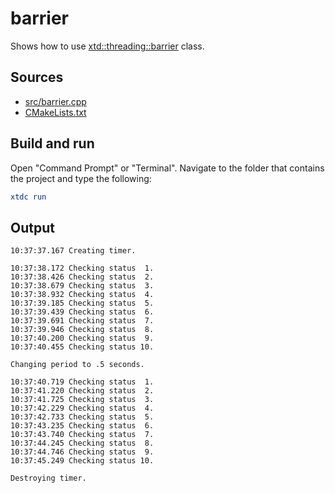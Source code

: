 # barrier

Shows how to use [xtd::threading::barrier](https:gammasoft71.github.io/xtd/reference_guides/latest/classxtd_1_1threading_1_1barrier.html) class.

## Sources

* [src/barrier.cpp](src/barrier.cpp)
* [CMakeLists.txt](CMakeLists.txt)

## Build and run

Open "Command Prompt" or "Terminal". Navigate to the folder that contains the project and type the following:

```cmake
xtdc run
```

## Output

```
10:37:37.167 Creating timer.

10:37:38.172 Checking status  1.
10:37:38.426 Checking status  2.
10:37:38.679 Checking status  3.
10:37:38.932 Checking status  4.
10:37:39.185 Checking status  5.
10:37:39.439 Checking status  6.
10:37:39.691 Checking status  7.
10:37:39.946 Checking status  8.
10:37:40.200 Checking status  9.
10:37:40.455 Checking status 10.

Changing period to .5 seconds.

10:37:40.719 Checking status  1.
10:37:41.220 Checking status  2.
10:37:41.725 Checking status  3.
10:37:42.229 Checking status  4.
10:37:42.733 Checking status  5.
10:37:43.235 Checking status  6.
10:37:43.740 Checking status  7.
10:37:44.245 Checking status  8.
10:37:44.746 Checking status  9.
10:37:45.249 Checking status 10.

Destroying timer.
```
